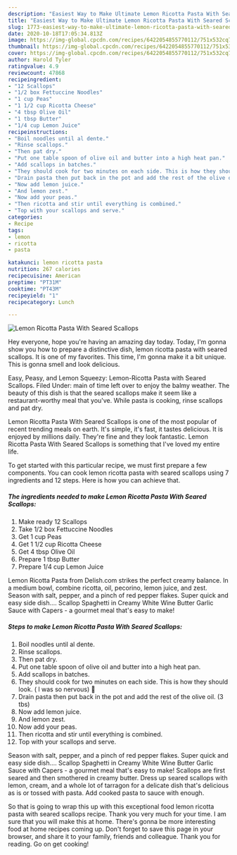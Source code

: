 ```yaml
---
description: "Easiest Way to Make Ultimate Lemon Ricotta Pasta With Seared Scallops"
title: "Easiest Way to Make Ultimate Lemon Ricotta Pasta With Seared Scallops"
slug: 1773-easiest-way-to-make-ultimate-lemon-ricotta-pasta-with-seared-scallops
date: 2020-10-18T17:05:34.813Z
image: https://img-global.cpcdn.com/recipes/6422054855770112/751x532cq70/lemon-ricotta-pasta-with-seared-scallops-recipe-main-photo.jpg
thumbnail: https://img-global.cpcdn.com/recipes/6422054855770112/751x532cq70/lemon-ricotta-pasta-with-seared-scallops-recipe-main-photo.jpg
cover: https://img-global.cpcdn.com/recipes/6422054855770112/751x532cq70/lemon-ricotta-pasta-with-seared-scallops-recipe-main-photo.jpg
author: Harold Tyler
ratingvalue: 4.9
reviewcount: 47868
recipeingredient:
- "12 Scallops"
- "1/2 box Fettuccine Noodles"
- "1 cup Peas"
- "1 1/2 cup Ricotta Cheese"
- "4 tbsp Olive Oil"
- "1 tbsp Butter"
- "1/4 cup Lemon Juice"
recipeinstructions:
- "Boil noodles until al dente."
- "Rinse scallops."
- "Then pat dry."
- "Put one table spoon of olive oil and butter into a high heat pan."
- "Add scallops in batches."
- "They should cook for two minutes on each side. This is how they should look. ( l was so nervous) 🙈"
- "Drain pasta then put back in the pot and add the rest of the olive oil. (3 tbs)"
- "Now add lemon juice."
- "And lemon zest."
- "Now add your peas."
- "Then ricotta and stir until everything is combined."
- "Top with your scallops and serve."
categories:
- Recipe
tags:
- lemon
- ricotta
- pasta

katakunci: lemon ricotta pasta 
nutrition: 267 calories
recipecuisine: American
preptime: "PT31M"
cooktime: "PT43M"
recipeyield: "1"
recipecategory: Lunch

---
```



![Lemon Ricotta Pasta With Seared Scallops](https://img-global.cpcdn.com/recipes/6422054855770112/751x532cq70/lemon-ricotta-pasta-with-seared-scallops-recipe-main-photo.jpg)

Hey everyone, hope you're having an amazing day today. Today, I'm gonna show you how to prepare a distinctive dish, lemon ricotta pasta with seared scallops. It is one of my favorites. This time, I'm gonna make it a bit unique. This is gonna smell and look delicious.

Easy, Peasy, and Lemon Squeezy: Lemon-Ricotta Pasta with Seared Scallops. Filed Under: main of time left over to enjoy the balmy weather. The beauty of this dish is that the seared scallops make it seem like a restaurant-worthy meal that you&#39;ve. While pasta is cooking, rinse scallops and pat dry.

Lemon Ricotta Pasta With Seared Scallops is one of the most popular of recent trending meals on earth. It's simple, it's fast, it tastes delicious. It is enjoyed by millions daily. They're fine and they look fantastic. Lemon Ricotta Pasta With Seared Scallops is something that I've loved my entire life.


To get started with this particular recipe, we must first prepare a few components. You can cook lemon ricotta pasta with seared scallops using 7 ingredients and 12 steps. Here is how you can achieve that.

<!--inarticleads1-->

##### The ingredients needed to make Lemon Ricotta Pasta With Seared Scallops:

1. Make ready 12 Scallops
1. Take 1/2 box Fettuccine Noodles
1. Get 1 cup Peas
1. Get 1 1/2 cup Ricotta Cheese
1. Get 4 tbsp Olive Oil
1. Prepare 1 tbsp Butter
1. Prepare 1/4 cup Lemon Juice


Lemon Ricotta Pasta from Delish.com strikes the perfect creamy balance. In a medium bowl, combine ricotta, oil, pecorino, lemon juice, and zest. Season with salt, pepper, and a pinch of red pepper flakes. Super quick and easy side dish.… Scallop Spaghetti in Creamy White Wine Butter Garlic Sauce with Capers - a gourmet meal that&#39;s easy to make! 

<!--inarticleads2-->

##### Steps to make Lemon Ricotta Pasta With Seared Scallops:

1. Boil noodles until al dente.
1. Rinse scallops.
1. Then pat dry.
1. Put one table spoon of olive oil and butter into a high heat pan.
1. Add scallops in batches.
1. They should cook for two minutes on each side. This is how they should look. ( l was so nervous) 🙈
1. Drain pasta then put back in the pot and add the rest of the olive oil. (3 tbs)
1. Now add lemon juice.
1. And lemon zest.
1. Now add your peas.
1. Then ricotta and stir until everything is combined.
1. Top with your scallops and serve.


Season with salt, pepper, and a pinch of red pepper flakes. Super quick and easy side dish.… Scallop Spaghetti in Creamy White Wine Butter Garlic Sauce with Capers - a gourmet meal that&#39;s easy to make! Scallops are first seared and then smothered in creamy butter. Dress up seared scallops with lemon, cream, and a whole lot of tarragon for a delicate dish that&#39;s delicious as is or tossed with pasta. Add cooked pasta to sauce with enough. 

So that is going to wrap this up with this exceptional food lemon ricotta pasta with seared scallops recipe. Thank you very much for your time. I am sure that you will make this at home. There's gonna be more interesting food at home recipes coming up. Don't forget to save this page in your browser, and share it to your family, friends and colleague. Thank you for reading. Go on get cooking!
